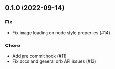 ## 0.1.0 (2022-09-14)

### Fix

* Fix image loading on node style properties (#14)

### Chore 

* Add pre commit hook (#11)
* Fix docs and general orb API issues (#13)
